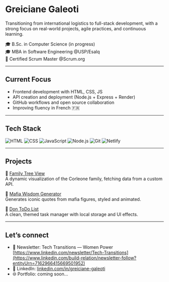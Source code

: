 # Greiciane Galeoti

Transitioning from international logistics to full-stack development, with a strong focus on real-world projects, agile practices, and continuous learning.

🎓 B.Sc. in Computer Science (in progress)  
🎓 MBA in Software Engineering @USP/Esalq  
📌 Certified Scrum Master @Scrum.org

---

## Current Focus

- Frontend development with HTML, CSS, JS  
- API creation and deployment (Node.js + Express + Render)  
- GitHub workflows and open source collaboration  
- Improving fluency in French 🇫🇷  

---

## Tech Stack

![HTML](https://img.shields.io/badge/HTML5-E34F26?style=flat-square&logo=html5&logoColor=white)
![CSS](https://img.shields.io/badge/CSS3-1572B6?style=flat-square&logo=css3&logoColor=white)
![JavaScript](https://img.shields.io/badge/JavaScript-F7DF1E?style=flat-square&logo=javascript&logoColor=black)
![Node.js](https://img.shields.io/badge/Node.js-339933?style=flat-square&logo=node.js&logoColor=white)
![Git](https://img.shields.io/badge/Git-F05032?style=flat-square&logo=git&logoColor=white)
![Netlify](https://img.shields.io/badge/Netlify-00C7B7?style=flat-square&logo=netlify&logoColor=white)

---

## Projects

🔸 [Family Tree View](https://mafia-family-tree.netlify.app)  
A dynamic visualization of the Corleone family, fetching data from a custom API.

🔸 [Mafia Wisdom Generator](https://greicianegaleoti.github.io/mafia-wisdom-generator)  
Generates iconic quotes from mafia figures, styled and animated.

🔸 [Don ToDo List](https://greicianegaleoti.github.io/don-todolist)  
A clean, themed task manager with local storage and UI effects.

---

## Let’s connect
- 📩 Newsletter: Tech Transitions — Women Power  [https://www.linkedin.com/newsletter/Tech-Transitions](https://www.linkedin.com/build-relation/newsletter-follow?entityUrn=7162966415669501952)
- 💼 LinkedIn: [linkedin.com/in/greiciane-galeoti](https://www.linkedin.com/in/greiciane-galeoti/)
- 🌐 Portfolio: coming soon...
